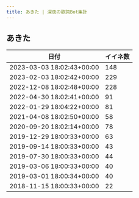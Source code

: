 ```yaml
---
title: あきた | 深夜の歌詞Bot集計
---
```

## あきた

|日付|イイネ数|
|-|-|
|2023-03-03 18:02:43+00:00|148|
|2023-02-03 18:02:42+00:00|229|
|2022-12-08 18:02:48+00:00|228|
|2022-04-30 18:02:41+00:00|91|
|2022-01-29 18:04:22+00:00|81|
|2021-04-08 18:02:50+00:00|58|
|2020-09-20 18:02:14+00:00|78|
|2019-12-29 18:00:33+00:00|63|
|2019-09-14 18:00:33+00:00|43|
|2019-07-30 18:00:33+00:00|44|
|2019-03-06 18:00:33+00:00|40|
|2019-03-01 18:00:34+00:00|40|
|2018-11-15 18:00:33+00:00|22|
